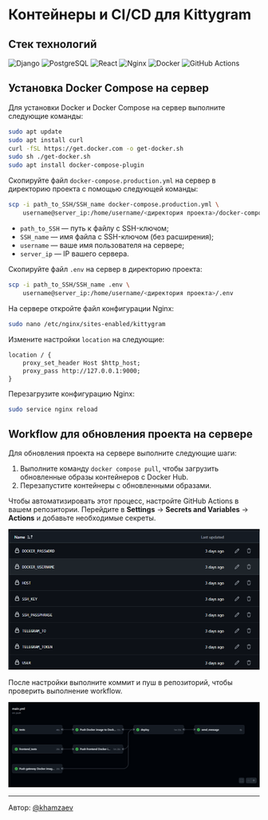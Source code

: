 # Контейнеры и CI/CD для Kittygram

## Стек технологий

![Django](https://img.shields.io/badge/Django-092E20?logo=django&logoColor=white)
![PostgreSQL](https://img.shields.io/badge/PostgreSQL-336791?logo=postgresql&logoColor=white)
![React](https://img.shields.io/badge/React-61DAFB?logo=react&logoColor=black)
![Nginx](https://img.shields.io/badge/Nginx-009639?logo=nginx&logoColor=white)
![Docker](https://img.shields.io/badge/Docker-2496ED?logo=docker&logoColor=white)
![GitHub Actions](https://img.shields.io/badge/GitHub_Actions-2088FF?logo=github-actions&logoColor=white)

## Установка Docker Compose на сервер

Для установки Docker и Docker Compose на сервер выполните следующие команды:

```bash
sudo apt update
sudo apt install curl
curl -fSL https://get.docker.com -o get-docker.sh
sudo sh ./get-docker.sh
sudo apt install docker-compose-plugin
```

Скопируйте файл `docker-compose.production.yml` на сервер в директорию проекта с помощью следующей команды:

```bash
scp -i path_to_SSH/SSH_name docker-compose.production.yml \
    username@server_ip:/home/username/<директория проекта>/docker-compose.production.yml
```

- `path_to_SSH` — путь к файлу с SSH-ключом;
- `SSH_name` — имя файла с SSH-ключом (без расширения);
- `username` — ваше имя пользователя на сервере;
- `server_ip` — IP вашего сервера.

Скопируйте файл `.env` на сервер в директорию проекта:

```bash
scp -i path_to_SSH/SSH_name .env \
    username@server_ip:/home/username/<директория проекта>/.env
```

На сервере откройте файл конфигурации Nginx:

```bash
sudo nano /etc/nginx/sites-enabled/kittygram
```

Измените настройки `location` на следующие:

```nginx
location / {
    proxy_set_header Host $http_host;
    proxy_pass http://127.0.0.1:9000;
}
```

Перезагрузите конфигурацию Nginx:

```bash
sudo service nginx reload
```

## Workflow для обновления проекта на сервере

Для обновления проекта на сервере выполните следующие шаги:

1. Выполните команду `docker compose pull`, чтобы загрузить обновленные образы контейнеров с Docker Hub.
2. Перезапустите контейнеры с обновленными образами.

Чтобы автоматизировать этот процесс, настройте GitHub Actions в вашем репозитории. Перейдите в **Settings** → **Secrets and Variables** → **Actions** и добавьте необходимые секреты.

![Secrets](secrets.png)

После настройки выполните коммит и пуш в репозиторий, чтобы проверить выполнение workflow.

![Workflow](workflow.png)

---

Автор: [@khamzaev](https://github.com/khamzaev)
